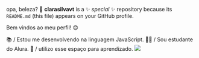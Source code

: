 opa, beleza? 🤝
**clarasilvavt** is a ✨ _special_ ✨ repository because its `README.md` (this file) appears on your GitHub profile.

Bem vindos ao meu perfil! 😊


📚 / Estou me desenvolvendo na linguagem JavaScript.
🧑‍🏫 / Sou estudante do Alura.
📝 / utilizo esse espaço para aprendizado.
![](https://media.tenor.com/vw57lq4GUHYAAAAC/starry-night-van-gogh.gif)
